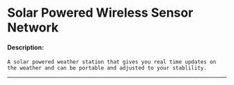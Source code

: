 # Solar Powered Wireless Sensor Network

#### Description:

    A solar powered weather station that gives you real time updates on the weather and can be portable and adjusted to your stablility.
___
